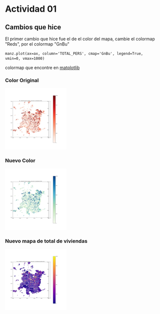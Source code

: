 # Actividad 01

## Cambios que hice
El primer cambio que hice fue el de el color del mapa, cambie el colormap "Reds", por el colormap "GnBu"
```
manz.plot(ax=ax, column='TOTAL_PERS', cmap='GnBu', legend=True, vmin=0, vmax=1000)
```
colormap que encontre en [matplotlib](https://matplotlib.org/stable/users/explain/colors/colormaps.html#scientific-colour-maps)

### Color Original

<img src="PoblacionRM_C2017_Perez-Original.jpg" alt="Color Original" width="200">

### Nuevo Color

<img src="PoblacionRM_C2017_Perez.jpg" alt="Nuevo Color" width="200">


### Nuevo mapa de total de viviendas
<img src="ViviendasRM_C2017_Perez.jpg" alt="Nuevo Mapa" width="200">
